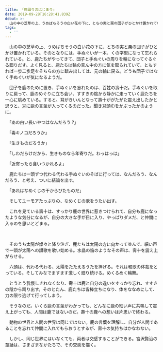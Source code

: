 ```yaml
---
title: 「鹿踊りのはじまり」
date: 2019-09-28T16:28:41.839Z
debut: >-
  山の中の芝草の上、うめばちそうの白い花の下に、とちの実と栗の団子がひとかけ置かれている。そのとなりには、手ぬぐいが一本、くの字型になって忘れられている。と、鹿たちがやってきて、団子と手ぬぐいの周りを輪になってぐるぐる廻りだす。
tags:
  - ''
---
```

　山の中の芝草の上、うめばちそうの白い花の下に、とちの実と栗の団子がひとかけ置かれている。そのとなりには、手ぬぐいが一本、くの字型になって忘れられている。と、鹿たちがやってきて、団子と手ぬぐいの周りを輪になってぐるぐる廻りだす。よく見ると、鹿たちは輪の真ん中の方に気を取られていて、ともすれば一歩二歩足をそちらの方に踏み出しては、元の輪に戻る。どうも団子ではなく手ぬぐいが気になるようだ。



　団子を鹿のために置き、手ぬぐいを忘れたのは、百姓の壽十だ。手ぬぐいを取りに戻って、鹿のめぐりに立ち会い、すすきの陰から静かに走っていく鹿たちを一心に眺めている。すると、耳がきいんとなって壽十ががたがた震え出したかと思うと、耳に鹿の言葉が入ってくるのだった。聞き耳頭巾をかぶったかのように。

　「あの白い長いやつはなんだろう ?」

　「毒キノコだろうか」

　「生きものだろうか」

　「しわだらけだから、生きものなら年寄りだ。わっはっは」

　「近寄ったら食いつかれるよ」



　鹿たちは一頭ずつ代わる代わる手ぬぐいのそばに行っては、なんだろう、なんだろう、と考え、ついに結論を出す。

　「あれはなめくじの干からびたものだ」

　そしてユーモアたっぶりの、なめくじの歌をうたい出す。　



　これを見ている壽十は、すっかり鹿の世界に惹きつけられて、自分も鹿になったような気分になるが、自分の大きな手が目に入り、やっぱりダメだ、と仲間に入るのを思いとどまる。

　

　そのうち太陽が燦々と降り注ぎ、鹿たちは太陽の方に向かって並んで、細い声で一頭が太陽への讃歌を歌い始める。水晶の笛のようなその声は、壽十を震え上がらせる。



　六頭は、代わる代わる、太陽をたたえるうたを捧げる。それは和歌の体裁をとっている。そしてみなでますます激しく廻り続ける。めくるめく輪舞。



　とうとう我慢しきれなくなり、壽十は鹿と自分の違いをすっかり忘れ、すすきの陰から踊り出す。そのとたん、鹿たちは皆棒立ちになり、体をななめにして、力の限り逃げて行ってしまう。



　そうなのだ。いくら鹿の言葉がわかっても、どんなに鹿の細い声に共鳴して震え上がっても、人間は鹿ではないのだ。壽十の鹿への想いは片思いで終わる。



　動物の世界と人間の世界は同じではない。鹿の言葉を理解し、自分が人間であることを忘れて仲間に入れてもらおうとするが、壽十の気持ちはかなわない。



　しかし、同じ世界にはいなくても、両者は交感することができる。宮沢賢治の童話は、さまざまなかたちで、その交感を描く。
